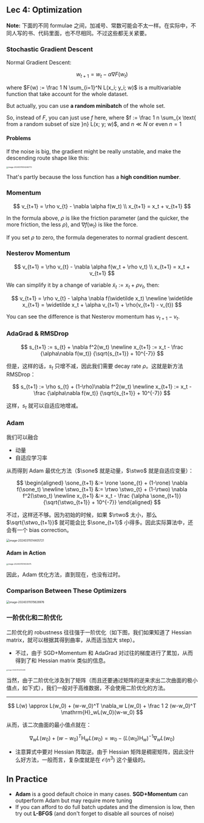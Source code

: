 ## Lec 4: Optimization

**Note:** 下面的不同 formulae 之间，加减号、常数可能会不太一样。在实际中，不同人写的书、代码里面，也不尽相同。不过这些都无关紧要。

### Stochastic Gradient Descent

Normal Gradient Descent:

$$
w_{t+1} = w_{t} - \alpha \nabla F(w_t)
$$

where $F(w) := \frac 1 N \sum_{i=1}^N L(x_i; y_i; w)$ is a multivariable function that take account for the whole dataset.

But actually, you can use **a random minibatch** of the whole set.

So, instead of $F$, you can just use $f$ here, where $f := \frac 1 n \sum_{x \text{ from a random subset of size }n} L(x; y; w)$, and $n \ll N$ or even $n = 1$

#### Problems

If the noise is big, the gradient might be really unstable, and make the descending route shape like this:

<img src="https://cdn.jsdelivr.net/gh/mtdickens/mtd-images/img/202403110042220.png" alt="image-20240311004246773" style="zoom:33%;" />

That's partly because the loss function has a **high condition number**.

### Momentum

$$
v_{t+1} = \rho v_{t} - \nabla \alpha f(w_t) \\
x_{t+1} = x_t + v_{t+1}
$$

In the formula above, $\rho$ is like the friction parameter (and the quicker, the more friction, the less $\rho$), and $\nabla f(w_t)$ is like the force.

If you set $\rho$ to zero, the formula degenerates to normal gradient descent.

### Nesterov Momentum

$$
v_{t+1} = \rho v_{t} - \nabla \alpha f(w_t + \rho v_t) \\
x_{t+1} = x_t + v_{t+1}
$$

We can simplify it by a change of variable $\widetilde x_{t} := x_t + \rho v_t$, then:

$$
v_{t+1} = \rho v_{t} - \alpha \nabla f(\widetilde x_t) \newline
\widetilde x_{t+1} = \widetilde x_t + \alpha v_{t+1} + \rho(v_{t+1} - v_{t})
$$

You can see the difference is that Nesterov momentum has $v_{t+1} - v_t$.

### AdaGrad & RMSDrop

$$
s_{t+1} := s_{t} + \nabla f^2(w_t) \newline
x_{t+1} := x_t - \frac {\alpha\nabla f(w_t)} {\sqrt{s_{t+1}} + 10^{-7}}
$$

但是，这样的话，$s_t$ 只增不减，因此我们需要 decay rate $\rho$。这就是新方法 RMSDrop：

$$
s_{t+1} := \rho s_{t} + (1-\rho)\nabla f^2(w_t) \newline
x_{t+1} := x_t - \frac {\alpha\nabla f(w_t)} {\sqrt{s_{t+1}} + 10^{-7}}
$$

这样，$s_t$ 就可以自适应地增减。

### Adam

$$
\newcommand{\sone}{s^{(1)}}
\newcommand{\stwo}{s^{(2)}}
\newcommand{\rone}{\rho_1}
\newcommand{\rtwo}{\rho_2}
$$

我们可以融合

- 动量
- 自适应学习率

从而得到 Adam 最优化方法（$\sone$ 就是动量，$\stwo$ 就是自适应变量）：

$$
\begin{aligned}
\sone_{t+1} &:= \rone \sone_{t} + (1-\rone) \nabla f(\sone_t) \newline
\stwo_{t+1} &:= \rtwo \stwo_{t} + (1-\rtwo) \nabla f^2(\stwo_t) \newline
x_{t+1} &:= x_t - \frac {\alpha \sone_{t+1}}{\sqrt{\stwo_{t+1}} + 10^{-7}}
\end{aligned}
$$

不过，这样还不够。因为初始的时候，如果 $\rtwo$ 太小，那么 $\sqrt{\stwo_{t+1}}$ 就可能会比 $\sone_{t+1}$ 小得多。因此实际算法中，还会有一个 bias correction。

<img src="https://cdn.jsdelivr.net/gh/mtdickens/mtd-images/img/202403110144027.png" alt="image-20240311014405721" style="zoom: 50%;" />

#### Adam in Action

<img src="https://cdn.jsdelivr.net/gh/mtdickens/mtd-images/img/202403110145681.png" alt="image-20240311014535475" style="zoom:33%;" />

因此，Adam 优化方法，直到现在，也没有过时。

### Comparison Between These Optimizers

<img src="https://cdn.jsdelivr.net/gh/mtdickens/mtd-images/img/202403110156327.png" alt="image-20240311015628976" style="zoom:50%;" />

### 一阶优化和二阶优化

二阶优化的 robustness 往往强于一阶优化（如下图，我们如果知道了 Hessian matrix，就可以根据其得到曲率，从而适当加大 step）。

- 不过，由于 SGD+Momentum 和 AdaGrad 对过往的梯度进行了累加，从而得到了和 Hessian matrix 类似的信息。

<img src="https://cdn.jsdelivr.net/gh/mtdickens/mtd-images/img/202403110221080.png" alt="image-20240311022134280" style="zoom:25%;" />

当然，由于二阶优化涉及到了矩阵（而且还要通过矩阵的逆来求出二次曲面的极小值点，如下式），我们一般对于高维数据，不会使用二阶优化的方法。

---

$$
L(w) \approx L(w_0) + (w-w_0)^T \nabla_w L(w_0) + \frac 1 2 (w-w_0)^T \mathrm{H}_wL(w_0)(w-w_0)
$$

从而，该二次曲面的最小值点就在：

$$
\nabla_w L(w_0) + (w - w_0)^T \mathrm{H}_wL(w_0)= w_0 - (L(w_0)\mathrm{H}_w)^{-1}\nabla_wL(w_0)
$$

- 注意算式中要对 Hessian 阵取逆。由于 Hessian 矩阵是稠密矩阵，因此没什么好方法，一般而言，复杂度就是在 $\mathcal O(n^3)$ 这个量级的。

## In Practice

- **Adam** is a good default choice in many cases. **SGD+Momentum** can outperform Adam but may require more tuning
- If you can afford to do full batch updates and the dimension is low, then try out **L-BFGS** (and don't forget to disable all sources of noise)
